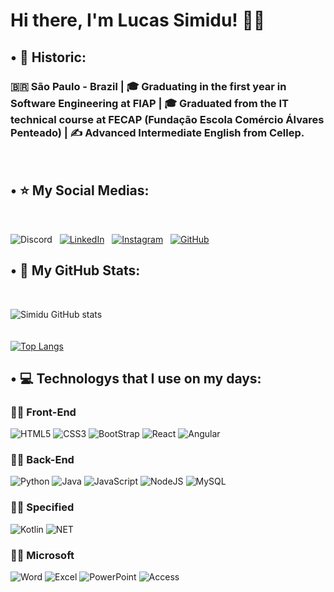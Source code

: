 # Hi there, I'm Lucas Simidu! 👋😸

## • 📜 Historic:

### 🇧🇷 São Paulo - Brazil | 🎓 Graduating in the first year in Software Engineering at FIAP | 🎓 Graduated from the IT technical course at FECAP (Fundação Escola Comércio Álvares Penteado) | ✍️ Advanced Intermediate English from Cellep.
<br>

## • ⭐ My Social Medias:
<br>

![Discord](https://img.shields.io/badge/Discord-7289DA?style=for-the-badge&logo=discord&logoColor=white) &nbsp;
[![LinkedIn](https://img.shields.io/badge/LinkedIn-0077B5?style=for-the-badge&logo=linkedin&logoColor=white)](https://www.linkedin.com/in/lucas-derenze-simidu-090043255/) &nbsp;
[![Instagram](https://img.shields.io/badge/Instagram-E4405F?style=for-the-badge&logo=instagram&logoColor=white)](https://www.instagram.com/simiddu.smd?igsh=MTVyN2FoNjQ4cXA2ZA==) &nbsp;
[![GitHub](https://img.shields.io/badge/GitHub-100000?style=for-the-badge&logo=github&logoColor=white)](https://github.com/ldsimidu)
<br>

## • 🍂 My GitHub Stats:
<br>

![Simidu GitHub stats](https://github-readme-stats.vercel.app/api?username=ldsimidu&show_icons=true&theme=radical)
<br><br><br>
[![Top Langs](https://github-readme-stats.vercel.app/api/top-langs/?username=ldsimidu&layout=pie)](https://github.com/ldsimidu/github-readme-stats)

## • 💻 Technologys that I use on my days:

### 🐱‍🐉 Front-End
![HTML5](https://img.shields.io/badge/HTML-239120?style=for-the-badge&logo=html5&logoColor=white)
![CSS3](https://img.shields.io/badge/CSS-239120?&style=for-the-badge&logo=css3&logoColor=white)
![BootStrap](https://img.shields.io/badge/Bootstrap-563D7C?style=for-the-badge&logo=bootstrap&logoColor=white)
![React](https://img.shields.io/badge/React-20232A?style=for-the-badge&logo=react&logoColor=61DAFB)
![Angular](https://img.shields.io/badge/Angular-DD0031?style=for-the-badge&logo=angular&logoColor=white)

### 🐱‍👓 Back-End
![Python](https://img.shields.io/badge/Python-3776AB?style=for-the-badge&logo=python&logoColor=white)
![Java](https://img.shields.io/badge/Java-ED8B00?style=for-the-badge&logo=openjdk&logoColor=white)
![JavaScript](https://img.shields.io/badge/JavaScript-F7DF1E?style=for-the-badge&logo=javascript&logoColor=black)
![NodeJS](https://img.shields.io/badge/Node.js-43853D?style=for-the-badge&logo=node.js&logoColor=white)
![MySQL](https://img.shields.io/badge/MySQL-00000F?style=for-the-badge&logo=mysql&logoColor=white)

### 🐱‍🚀 Specified
![Kotlin](https://img.shields.io/badge/Kotlin-0095D5?&style=for-the-badge&logo=kotlin&logoColor=white)
![NET](	https://img.shields.io/badge/.NET-5C2D91?style=for-the-badge&logo=.net&logoColor=white)

### 🐱‍💻 Microsoft
![Word](https://img.shields.io/badge/Microsoft_Word-2B579A?style=for-the-badge&logo=microsoft-word&logoColor=white)
![Excel](https://img.shields.io/badge/Microsoft_Excel-217346?style=for-the-badge&logo=microsoft-excel&logoColor=white)
![PowerPoint](https://img.shields.io/badge/Microsoft_PowerPoint-B7472A?style=for-the-badge&logo=microsoft-powerpoint&logoColor=white)
![Access](https://img.shields.io/badge/Microsoft_Access-A4373A?style=for-the-badge&logo=microsoft-access&logoColor=white)


